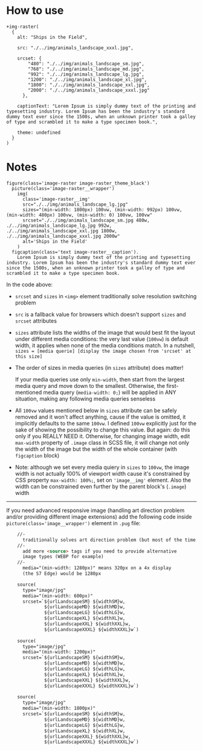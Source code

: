 # How to use

```pug
+img-raster(
  {
    alt: "Ships in the Field",

    src: "./../img/animals_landscape_xxxl.jpg", 
    
    srcset: {
        "480": "./../img/animals_landscape_sm.jpg",
        "768": "./../img/animals_landscape_md.jpg",
        "992": "./../img/animals_landscape_lg.jpg",
        "1200": "./../img/animals_landscape_xl.jpg",
        "1800": "./../img/animals_landscape_xxl.jpg",
        "2000": "./../img/animals_landscape_xxxl.jpg"
      },

    captionText: "Lorem Ipsum is simply dummy text of the printing and typesetting industry. Lorem Ipsum has been the industry's standard dummy text ever since the 1500s, when an unknown printer took a galley of type and scrambled it to make a type specimen book.",

    theme: undefined
  }
)
```

# Notes

```pug
figure(class='image-raster image-raster_theme_black')
  picture(class='image-raster__wrapper')   
    img(
      class='image-raster__img'
      src="./../img/animals_landscape_lg.jpg"
      sizes="(min-width: 1800px) 100vw, (min-width: 992px) 100vw, (min-width: 480px) 100vw, (min-width: 0) 100vw, 100vw"
      srcset="./../img/animals_landscape_sm.jpg 480w, ./../img/animals_landscape_lg.jpg 992w, ./../img/animals_landscape_xxl.jpg 1800w, ./../img/animals_landscape_xxxl.jpg 2000w"
      alt='Ships in the Field' 
    )
  figcaption(class='text image-raster__caption').
    Lorem Ipsum is simply dummy text of the printing and typesetting industry. Lorem Ipsum has been the industry's standard dummy text ever since the 1500s, when an unknown printer took a galley of type and scrambled it to make a type specimen book.
```

In the code above:

- `srcset` and `sizes` in `<img>` element traditionally solve resolution switching problem

- `src` is a fallback value for browsers which doesn't support `sizes` and `srcset` attributes

- `sizes` attribute lists the widths of the image that would best fit the layout under different media conditions: the very last value (`100vw`) is default width, it applies when none of the media conditions match. In a nutshell, `sizes = [media querie] [display the image chosen from 'srcset' at this size]`

- The order of sizes in media queries (in `sizes` attribute) does matter!  
 
  If your media queries use only `min-width`, then start from the largest media query and move down to the smallest. Otherwise, the first-mentioned media query (`media-width: 0;`) will be applied in ANY situation, making any following media queries senseless

- All `100vw` values mentioned below in `sizes` attribute can be safely removed and it won't affect anything, cause if the value is omitted, it implicitly defaults to the same `100vw`. I defined `100vw` explicitly just for the sake of showing the possibility to change this value. But again: do this only if you REALLY NEED it. Otherwise, for changing image width, edit `max-width` property of `.image` class in SCSS file, it will change not only the width of the image but the width of the whole container (with `figcaption` block)

- Note: although we set every media quiery in `sizes` to `100vw`, the image width is not actually 100% of viewport width cause it's constrained by CSS property `max-width: 100%;`, set on `'image__img'` element. Also the width can be constrained even further by the parent block's (`.image`) width 

---

If you need advanced responsive image (handling art direction problem and/or providing different image extensions) add the following code inside `picture(class='image__wrapper')` element in `.pug` file:

```html
    //- 
      traditionally solves art direction problem (but most of the time the including of <img> tag with 'srcset' attribute is sufficient, that's why I hide this block; uncomment and use it if you need; also check out https://stackoverflow.com/questions/31848576/html-picture-or-srcset-for-responsive-images):
    //- 
      add more <source> tags if you need to provide alternative 
      image types (WEBP for example)  
    //-
      media="(min-width: 1280px)" means 320px on a 4x display 
      (the S7 Edge) would be 1280px

    source(
      type="image/jpg" 
      media="(min-width: 600px)" 
      srcset=`${urlLandscapeSM} ${widthSM}w, 
              ${urlLandscapeMD} ${widthMD}w, 
              ${urlLandscapeLG} ${widthLG}w, 
              ${urlLandscapeXL} ${widthXL}w, 
              ${urlLandscapeXXL} ${widthXXL}w, 
              ${urlLandscapeXXXL} ${widthXXXL}w`)
              
    source(
      type="image/jpg" 
      media="(min-width: 1200px)" 
      srcset=`${urlLandscapeSM} ${widthSM}w, 
              ${urlLandscapeMD} ${widthMD}w, 
              ${urlLandscapeLG} ${widthLG}w, 
              ${urlLandscapeXL} ${widthXL}w, 
              ${urlLandscapeXXL} ${widthXXL}w, 
              ${urlLandscapeXXXL} ${widthXXXL}w`)
              
    source(
      type="image/jpg" 
      media="(min-width: 1800px)" 
      srcset=`${urlLandscapeSM} ${widthSM}w, 
              ${urlLandscapeMD} ${widthMD}w, 
              ${urlLandscapeLG} ${widthLG}w, 
              ${urlLandscapeXL} ${widthXL}w, 
              ${urlLandscapeXXL} ${widthXXL}w, 
              ${urlLandscapeXXXL} ${widthXXXL}w`)
```

